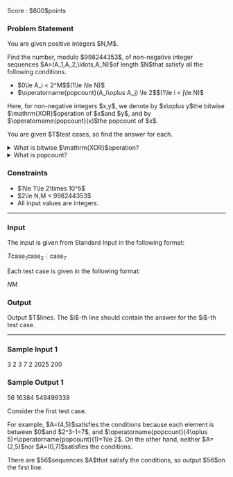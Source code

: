 
<div>

<span>

<span>

<p>
Score : $800$points
</p>

<div>

<section>

### **Problem Statement**

<p>
You are given positive integers $N,M$.
</p>

<p>
Find the number, modulo $998244353$, of non-negative integer sequences $A=(A_1,A_2,\ldots,A_N)$of length $N$that satisfy all the following conditions.
</p>

<ul>

<li>
$0\le A_i < 2^M$$(1\le i\le N)$
</li>

<li>
$\operatorname{popcount}(A_i\oplus A_j) \le 2$$(1\le i < j\le N)$
</li>

</ul>

<p>
Here, for non-negative integers $x,y$, we denote by $x\oplus y$the bitwise $\mathrm{XOR}$operation of $x$and $y$, and by $\operatorname{popcount}(x)$the popcount of $x$.
</p>

<p>
You are given $T$test cases, so find the answer for each.
</p>

<details>

<summary>
What is bitwise $\mathrm{XOR}$operation?
    
</summary>

<p>
The bitwise $\mathrm{XOR}$of non-negative integers $A, B$, denoted $A \oplus B$, is defined as follows.
        
</p>

<ul>

<li>
When $A \oplus B$is written in binary, the digit in the $2^k$($k \geq 0$) place is $1$if exactly one of $A, B$has $1$in the $2^k$place when written in binary, and $0$otherwise.
</li>

</ul>
For example, $3 \oplus 5 = 6$(in binary: $011 \oplus 101 = 110$).  
    
<p>

</p>

</details>

<details>

<summary>
What is popcount?
</summary>

<p>
For a non-negative integer $x$, $\operatorname{popcount}(x)$is the number of $1$s when $x$is written in binary. More precisely, for a non-negative integer $x$such that $\displaystyle x=\sum _ {i=0} ^ \infty b _ i2 ^ i\ (b _ i\in\lbrace0,1\rbrace)$, we have $\displaystyle\operatorname{popcount}(x)=\sum _ {i=0} ^ \infty b _ i$.
</p>
For example, $13$in binary is `1101`, so we have $\operatorname{popcount}(13)=3$.


</details>

</section>

</div>

<div>

<section>

### **Constraints**

<ul>

<li>
$1\le T\le 2\times 10^5$
</li>

<li>
$2\le N,M < 998244353$
</li>

<li>
All input values are integers.
</li>

</ul>

</section>

</div>

---

<div>

<div>

<section>

### **Input**

<p>
The input is given from Standard Input in the following format:
</p>

<div>

$T$$\text{case}_1$$\text{case}_2$$\vdots$$\text{case}_T$
</div>

<p>
Each test case is given in the following format:
</p>

<div>

$N$$M$
</div>

</section>

</div>

<div>

<section>

### **Output**

<p>
Output $T$lines. The $i$-th line should contain the answer for the $i$-th test case.
</p>

</section>

</div>

</div>

---

<div>

<section>

### **Sample Input 1**

<div>

3
2 3
7 2
2025 200

</div>

</section>

</div>

<div>

<section>

### **Sample Output 1**

<div>

56
16384
549499339

</div>

<p>
Consider the first test case.
</p>

<p>
For example, $A=(4,5)$satisfies the conditions because each element is between $0$and $2^3-1=7$, and $\operatorname{popcount}(4\oplus 5)=\operatorname{popcount}(1)=1\le 2$. On the other hand, neither $A=(2,5)$nor $A=(0,7)$satisfies the conditions.
</p>

<p>
There are $56$sequences $A$that satisfy the conditions, so output $56$on the first line.
</p>

</section>

</div>

</span>

</span>

</div>
